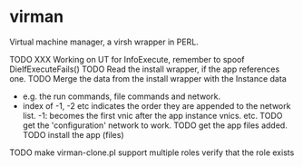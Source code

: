 # virman
Virtual machine manager, a virsh wrapper in PERL.

TODO XXX Working on UT for InfoExecute, remember to spoof DieIfExecuteFails()
TODO Read the install wrapper, if the app references one.
TODO Merge the data from the install wrapper with the Instance data
  - e.g. the run commands, file commands and network.
  - index of -1, -2 etc indicates the order they are appended to the network list.
    -1: becomes the first vnic after the app instance vnics. etc.
TODO get the 'configuration' network to work.
TODO get the app files added.
TODO install the app (files)

TODO make virman-clone.pl support multiple roles
  verify that the role exists

